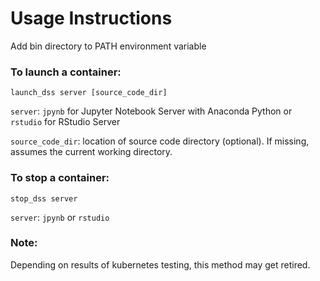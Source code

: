 # Usage Instructions

Add bin directory to PATH environment variable

### To launch a container:
```
launch_dss server [source_code_dir]
```
`server`: `jpynb` for Jupyter Notebook Server with Anaconda Python or `rstudio` for RStudio Server

`source_code_dir`: location of source code directory (optional).  If missing, assumes the current working directory.


### To stop a container:
```
stop_dss server
```
`server`: `jpynb` or `rstudio`

### Note:
Depending on results of kubernetes testing, this method may get retired.
